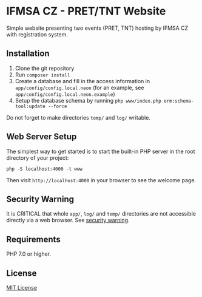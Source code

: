 # IFMSA CZ - PRET/TNT Website

Simple website presenting two events (PRET, TNT) hosting by IFMSA CZ with registration system.

## Installation

1. Clone the git repository
2. Run `composer install`
3. Create a database and fill in the access information in `app/config/config.local.neon` (for an example, see `app/config/config.local.neon.example`)
4. Setup the database schema by running `php www/index.php orm:schema-tool:update --force`

Do not forget to make directories `temp/` and `log/` writable.

## Web Server Setup

The simplest way to get started is to start the built-in PHP server in the root directory of your project:

	php -S localhost:4000 -t www

Then visit `http://localhost:4000` in your browser to see the welcome page.

## Security Warning

It is CRITICAL that whole `app/`, `log/` and `temp/` directories are not accessible directly via a web browser. See [security warning](https://nette.org/security-warning).


## Requirements

PHP 7.0 or higher.

## License

[MIT License](LICENSE)

